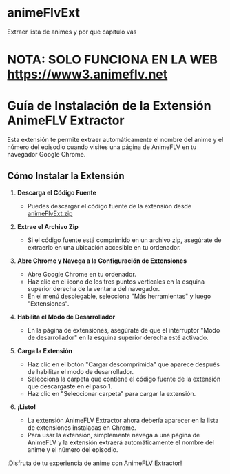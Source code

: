 # animeFlvExt
Extraer lista de animes y por que capítulo vas

# **NOTA: SOLO FUNCIONA EN LA WEB https://www3.animeflv.net** 

# Guía de Instalación de la Extensión AnimeFLV Extractor

Esta extensión te permite extraer automáticamente el nombre del anime y el número del episodio cuando visites una página de AnimeFLV en tu navegador Google Chrome.

## Cómo Instalar la Extensión

1. **Descarga el Código Fuente**

   - Puedes descargar el código fuente de la extensión desde [animeFlvExt.zip](https://github.com/yagoEstudios/animeFlvExt/blob/main/animeFlvExt.zip) 

2. **Extrae el Archivo Zip**

   - Si el código fuente está comprimido en un archivo zip, asegúrate de extraerlo en una ubicación accesible en tu ordenador.

3. **Abre Chrome y Navega a la Configuración de Extensiones**

   - Abre Google Chrome en tu ordenador.
   - Haz clic en el icono de los tres puntos verticales en la esquina superior derecha de la ventana del navegador.
   - En el menú desplegable, selecciona "Más herramientas" y luego "Extensiones".

4. **Habilita el Modo de Desarrollador**

   - En la página de extensiones, asegúrate de que el interruptor "Modo de desarrollador" en la esquina superior derecha esté activado.

5. **Carga la Extensión**

   - Haz clic en el botón "Cargar descomprimida" que aparece después de habilitar el modo de desarrollador.
   - Selecciona la carpeta que contiene el código fuente de la extensión que descargaste en el paso 1.
   - Haz clic en "Seleccionar carpeta" para cargar la extensión.

6. **¡Listo!**

   - La extensión AnimeFLV Extractor ahora debería aparecer en la lista de extensiones instaladas en Chrome.
   - Para usar la extensión, simplemente navega a una página de AnimeFLV y la extensión extraerá automáticamente el nombre del anime y el número del episodio.

¡Disfruta de tu experiencia de anime con AnimeFLV Extractor!
